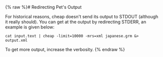 {% raw %}# Redirecting Pet's Output

For historical reasons, cheap doesn't send its output to STDOUT
(although it really should). You can get at the output by redirecting
STDERR, an example is given below:

    cat input.text | cheap -limit=10000 -mrs=xml japanese.grm &> output.xml

To get more output, increase the verbosity.
{% endraw %}